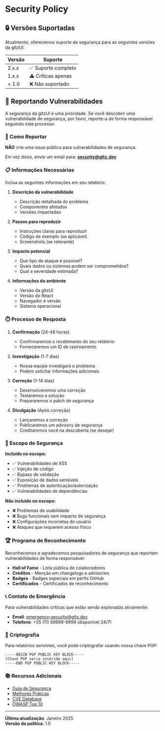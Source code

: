 # Security Policy

## 🔒 Versões Suportadas

Atualmente, oferecemos suporte de segurança para as seguintes versões da gltzUI:

| Versão | Suporte             |
| ------ | ------------------- |
| 2.x.x  | ✅ Suporte completo |
| 1.x.x  | ⚠️ Críticas apenas  |
| < 1.0  | ❌ Não suportado    |

## 🚨 Reportando Vulnerabilidades

A segurança da gltzUI é uma prioridade. Se você descobrir uma vulnerabilidade de segurança, por favor, reporte-a de forma responsável seguindo este processo:

### 📧 Como Reportar

**NÃO** crie uma issue pública para vulnerabilidades de segurança.

Em vez disso, envie um email para: **security@gltz.dev**

### 📋 Informações Necessárias

Inclua as seguintes informações em seu relatório:

1. **Descrição da vulnerabilidade**

   - Descrição detalhada do problema
   - Componentes afetados
   - Versões impactadas

2. **Passos para reproduzir**

   - Instruções claras para reproduzir
   - Código de exemplo (se aplicável)
   - Screenshots (se relevante)

3. **Impacto potencial**

   - Que tipo de ataque é possível?
   - Quais dados ou sistemas podem ser comprometidos?
   - Qual a severidade estimada?

4. **Informações do ambiente**
   - Versão da gltzUI
   - Versão do React
   - Navegador e versão
   - Sistema operacional

### ⏱️ Processo de Resposta

1. **Confirmação** (24-48 horas)

   - Confirmaremos o recebimento do seu relatório
   - Forneceremos um ID de rastreamento

2. **Investigação** (1-7 dias)

   - Nossa equipe investigará o problema
   - Podem solicitar informações adicionais

3. **Correção** (1-14 dias)

   - Desenvolveremos uma correção
   - Testaremos a solução
   - Prepararemos o patch de segurança

4. **Divulgação** (Após correção)
   - Lançaremos a correção
   - Publicaremos um advisory de segurança
   - Creditaremos você na descoberta (se desejar)

### 🎯 Escopo de Segurança

**Incluído no escopo:**

- ✅ Vulnerabilidades de XSS
- ✅ Injeção de código
- ✅ Bypass de validação
- ✅ Exposição de dados sensíveis
- ✅ Problemas de autenticação/autorização
- ✅ Vulnerabilidades de dependências

**Não incluído no escopo:**

- ❌ Problemas de usabilidade
- ❌ Bugs funcionais sem impacto de segurança
- ❌ Configurações incorretas do usuário
- ❌ Ataques que requerem acesso físico

### 🏆 Programa de Reconhecimento

Reconhecemos e agradecemos pesquisadores de segurança que reportam vulnerabilidades de forma responsável:

- **Hall of Fame** - Lista pública de colaboradores
- **Créditos** - Menção em changelogs e advisories
- **Badges** - Badges especiais em perfis GitHub
- **Certificados** - Certificados de reconhecimento

### 📞 Contato de Emergência

Para vulnerabilidades críticas que estão sendo exploradas ativamente:

- **Email**: emergency-security@gltz.dev
- **Telefone**: +55 (11) 99999-9999 (disponível 24/7)

### 🔐 Criptografia

Para relatórios sensíveis, você pode criptografar usando nossa chave PGP:

```
-----BEGIN PGP PUBLIC KEY BLOCK-----
[Chave PGP seria inserida aqui]
-----END PGP PUBLIC KEY BLOCK-----
```

### 📚 Recursos Adicionais

- [Guia de Segurança](./docs/security-guide.md)
- [Melhores Práticas](./docs/best-practices.md)
- [CVE Database](https://cve.mitre.org/)
- [OWASP Top 10](https://owasp.org/www-project-top-ten/)

---

**Última atualização**: Janeiro 2025  
**Versão da política**: 1.0
